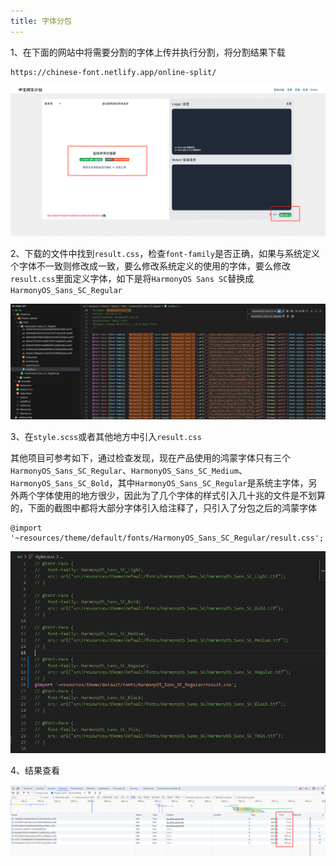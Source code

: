 ```yaml
---
title: 字体分包
---
```


1、在下面的网站中将需要分割的字体上传并执行分割，将分割结果下载

```
https://chinese-font.netlify.app/online-split/
```

![image-20240327173043563](image-20240327173043563.png)



2、下载的文件中找到```result.css```，检查```font-family```是否正确，如果与系统定义个字体不一致则修改成一致，要么修改系统定义的使用的字体，要么修改```result.css```里面定义字体，如下是将```HarmonyOS Sans SC```替换成```HarmonyOS_Sans_SC_Regular```

![image-20240327173306856](image-20240327173306856.png)

3、在```style.scss```或者其他地方中引入```result.css```

其他项目可参考如下，通过检查发现，现在产品使用的鸿蒙字体只有三个```HarmonyOS_Sans_SC_Regular```、```HarmonyOS_Sans_SC_Medium```、```HarmonyOS_Sans_SC_Bold```，其中```HarmonyOS_Sans_SC_Regular```是系统主字体，另外两个字体使用的地方很少，因此为了几个字体的样式引入几十兆的文件是不划算的，下面的截图中都将大部分字体引入给注释了，只引入了分包之后的鸿蒙字体

```
@import '~resources/theme/default/fonts/HarmonyOS_Sans_SC_Regular/result.css';
```

![image-20240327173744907](image-20240327173744907.png)

4、结果查看

![image-20240327174229500](image-20240327174229500.png)